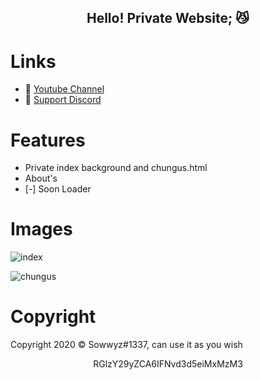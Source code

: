 <h2 align="center">
    Hello! Private Website<strong>;</strong> 😼
<br>

</p>

# Links
- 🔗 [Youtube Channel](https://www.youtube.com/channel/UC9_kma0SOd-oSe24gqpqqCA)
- 🔗 [Support Discord](https://discord.com/users/394251966571872256)


# Features 

+ Private index background and chungus.html
+ About's
+ [-] Soon Loader

# Images 

![index](https://user-images.githubusercontent.com/88189918/231548314-c27d4d49-e593-4d1b-81c8-82d06e3d2920.png)

![chungus](https://user-images.githubusercontent.com/88189918/231548646-355d4436-1274-482f-a11f-cc1b187828e0.png)


# Copyright 
Copyright 2020 © Sowwyz#1337, can use it as you wish

</h2>
<p align="center">
   RGlzY29yZCA6IFNvd3d5eiMxMzM3
<br>
